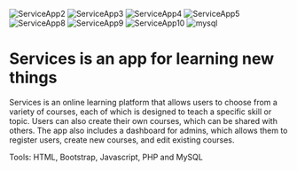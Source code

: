 ![ServiceApp2](https://github.com/Mohammed-M97/php-project/assets/110321074/6df41baa-c625-488d-a630-2a1b4f30fc9b)
![ServiceApp3](https://github.com/Mohammed-M97/php-project/assets/110321074/71163c16-0de6-47ba-99d8-c559f70258f6)
![ServiceApp4](https://github.com/Mohammed-M97/php-project/assets/110321074/228012c4-9962-4b7c-b37d-09e254cf0170)
![ServiceApp5](https://github.com/Mohammed-M97/php-project/assets/110321074/c73a3ba8-f1b5-42d5-a3ae-228a770106fb)
![ServiceApp8](https://github.com/Mohammed-M97/php-project/assets/110321074/955352ed-65da-4a65-bfc9-8cc750f38bd7)
![ServiceApp9](https://github.com/Mohammed-M97/php-project/assets/110321074/752c38c5-c4c5-4750-be69-4f92a071f406)
![ServiceApp10](https://github.com/Mohammed-M97/php-project/assets/110321074/99a4d65e-f1cc-4337-9856-0becd63d8852)
![mysql](https://github.com/Mohammed-M97/php-project/assets/110321074/e4682b42-71d8-491c-b811-cfdfac08ca02)

# Services is an app for learning new things

Services is an online learning platform that allows users to choose from a variety of courses, each of which is designed to teach a specific skill or topic. Users can also create their own courses, which can be shared with others. The app also includes a dashboard for admins, which allows them to register users, create new courses, and edit existing courses.

Tools:
HTML, Bootstrap, Javascript, PHP and MySQL
